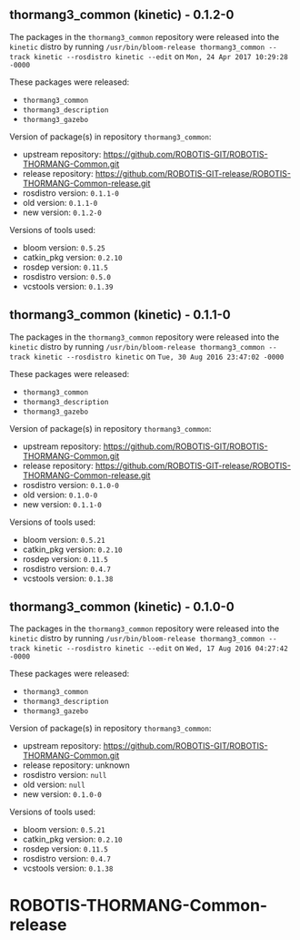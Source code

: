 ## thormang3_common (kinetic) - 0.1.2-0

The packages in the `thormang3_common` repository were released into the `kinetic` distro by running `/usr/bin/bloom-release thormang3_common --track kinetic --rosdistro kinetic --edit` on `Mon, 24 Apr 2017 10:29:28 -0000`

These packages were released:
- `thormang3_common`
- `thormang3_description`
- `thormang3_gazebo`

Version of package(s) in repository `thormang3_common`:

- upstream repository: https://github.com/ROBOTIS-GIT/ROBOTIS-THORMANG-Common.git
- release repository: https://github.com/ROBOTIS-GIT-release/ROBOTIS-THORMANG-Common-release.git
- rosdistro version: `0.1.1-0`
- old version: `0.1.1-0`
- new version: `0.1.2-0`

Versions of tools used:

- bloom version: `0.5.25`
- catkin_pkg version: `0.2.10`
- rosdep version: `0.11.5`
- rosdistro version: `0.5.0`
- vcstools version: `0.1.39`


## thormang3_common (kinetic) - 0.1.1-0

The packages in the `thormang3_common` repository were released into the `kinetic` distro by running `/usr/bin/bloom-release thormang3_common --track kinetic --rosdistro kinetic` on `Tue, 30 Aug 2016 23:47:02 -0000`

These packages were released:
- `thormang3_common`
- `thormang3_description`
- `thormang3_gazebo`

Version of package(s) in repository `thormang3_common`:

- upstream repository: https://github.com/ROBOTIS-GIT/ROBOTIS-THORMANG-Common.git
- release repository: https://github.com/ROBOTIS-GIT-release/ROBOTIS-THORMANG-Common-release.git
- rosdistro version: `0.1.0-0`
- old version: `0.1.0-0`
- new version: `0.1.1-0`

Versions of tools used:

- bloom version: `0.5.21`
- catkin_pkg version: `0.2.10`
- rosdep version: `0.11.5`
- rosdistro version: `0.4.7`
- vcstools version: `0.1.38`


## thormang3_common (kinetic) - 0.1.0-0

The packages in the `thormang3_common` repository were released into the `kinetic` distro by running `/usr/bin/bloom-release thormang3_common --track kinetic --rosdistro kinetic --edit` on `Wed, 17 Aug 2016 04:27:42 -0000`

These packages were released:
- `thormang3_common`
- `thormang3_description`
- `thormang3_gazebo`

Version of package(s) in repository `thormang3_common`:

- upstream repository: https://github.com/ROBOTIS-GIT/ROBOTIS-THORMANG-Common.git
- release repository: unknown
- rosdistro version: `null`
- old version: `null`
- new version: `0.1.0-0`

Versions of tools used:

- bloom version: `0.5.21`
- catkin_pkg version: `0.2.10`
- rosdep version: `0.11.5`
- rosdistro version: `0.4.7`
- vcstools version: `0.1.38`


# ROBOTIS-THORMANG-Common-release